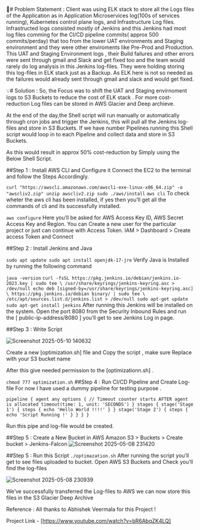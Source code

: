 🔴# Problem Statement :
Client was using ELK stack to store all the Logs files of the Application as in Application Microservices log(100s of services running), Kubernetes control plane logs, and Infrastructure Log files. Infrastructed logs consisted mostly of Jenkins and this Jenkins had most log files comming for the CI/CD pipeline commits( approx 500 commits/perday) that too from the lower UAT environments and Staging environment and they were other enviroments like Pre-Prod and Production. This UAT and Staging Environment logs , their Build failures and other errors were sent through gmail and Slack and get fixed too and the team would rarely do log analysis in this Jenkins log-files. They were holding storing this log-files in ELK stack just as a Backup. As ELK here is not so needed as the failures would already sent through gmail and slack and would get fixed.

💡# Solution :
So, the Focus was to shift the UAT and Staging envirnoment logs to S3 Buckets to reduce the cost of ELK stack . For more cost-reduction Log files can be stored in AWS Glacier and Deep archieve.

At the end of the day,the Shell script will run manually or automatically through cron jobs and trigger the Jenkins, this will pull all the Jenkins log-files and store in S3 Buckets. If we have number Pipelines running this Shell script would loop in to each Pipeline and collect data and store in S3 Buckets.

As this would result in approx 50% cost-reduction by Simply using the Below Shell Script.

##Step 1 : Install AWS CLI and Configure it
Connect the EC2 to the terminal and follow the Steps Accordingly.

``
curl "https://awscli.amazonaws.com/awscli-exe-linux-x86_64.zip" -o "awscliv2.zip"
unzip awscliv2.zip
sudo ./aws/install
``
``
aws cli
``
To check wheter the aws cli has been installed, if yes then you’ll get all the commands of cli and its successfully installed.


``
aws configure
``
Here you’ll be asked for AWS Access Key ID, AWS Secret Access Key and Region. You can Create a new user for the particular project or just can continue with Access Token. IAM > Dashboard > Create access Token and Connect

##Step 2 : Install Jenkins and Java

``
sudo apt update
sudo apt install openjdk-17-jre
``
Verify Java is Installed by running the following command

``
java -version
``
``
curl -fsSL https://pkg.jenkins.io/debian/jenkins.io-2023.key | sudo tee \
  /usr/share/keyrings/jenkins-keyring.asc > /dev/null
echo deb [signed-by=/usr/share/keyrings/jenkins-keyring.asc] \
  https://pkg.jenkins.io/debian binary/ | sudo tee \
  /etc/apt/sources.list.d/jenkins.list > /dev/null
sudo apt-get update
sudo apt-get install jenkins
``
After running this Jenkins will be installed on the system. Open the port 8080 from the Security Inbound Rules and run the [ public-ip-address/8080 ] you’ll get to see Jenkins Log in page.

##Step 3 : Write Script

![Screenshot 2025-05-10 140632](https://github.com/user-attachments/assets/ecdc9ba9-2749-4339-955a-db60f9afc1c7)

Create a new [optimization.sh] file and Copy the script , make sure Replace with your S3 bucket name

After this give needed permission to the [optimizationn.sh] .

``
chmod 777 optimization.sh
``
##Step 4 : Run CI/CD Pipeline and Create Log-file
For now I have used a dummy pipeline for testing purpose .


``
pipeline {
    agent any
    options {
        // Timeout counter starts AFTER agent is allocated
        timeout(time: 1, unit: 'SECONDS')
    }
    stages {
        stage('Stage 1') {
            steps {
                echo 'Hello World !!!!'
            }
        }
        stage('Stage 2') {
            steps {
                echo 'Script Running !'
            }
        }
    }
}
``

Run this pipe and log-file would be created.



##Step 5 : Create a New Bucket in AWS
Amazon S3 > Buckets > Create bucket \> Jenkins-Falcon
![Screenshot 2025-05-08 231420](https://github.com/user-attachments/assets/591f47b7-e127-42c6-ab0c-183b618eeb26)
  
##Step 5 : Run this Script
``
./optimazation.sh
``
After running the script you’ll get to see files uploaded to bucket. Open AWS S3 Buckets and Check you’ll find the log-files

![Screenshot 2025-05-08 230939](https://github.com/user-attachments/assets/be68edb4-08f6-448d-88fb-f4f6ccdc77c5)


We’ve successfully transferred the Log-files to AWS we can now store this files in the S3 Glacier Deep Archive

Reference :
All thanks to Abhishek Veermala for this Project !

Project Link - [https://www.youtube.com/watch?v=bR6AbqZK4LQ]








